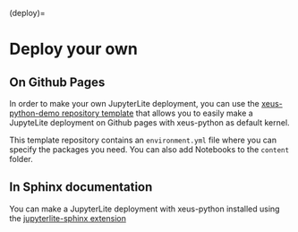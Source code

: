 (deploy)=

# Deploy your own

## On Github Pages

In order to make your own JupyterLite deployment, you can use the  [xeus-python-demo repository template](https://github.com/jupyterlite/xeus-python-demo)
that allows you to easily make a JupyteLite deployment on Github pages with xeus-python as default kernel.

This template repository contains an `environment.yml` file where you can specify the packages you need. You can also add Notebooks to the `content` folder.

## In Sphinx documentation

You can make a JupyterLite deployment with xeus-python installed using the [jupyterlite-sphinx extension](https://github.com/jupyterlite/jupyterlite-sphinx)

